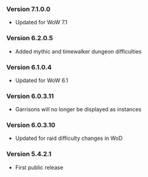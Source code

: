 ### Version 7.1.0.0

* Updated for WoW 7.1

### Version 6.2.0.5

* Added mythic and timewalker dungeon difficulties

### Version 6.1.0.4

* Updated for WoW 6.1

### Version 6.0.3.11

* Garrisons will no longer be displayed as instances

### Version 6.0.3.10

* Updated for raid difficulty changes in WoD

### Version 5.4.2.1

* First public release
